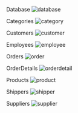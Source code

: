 Database
![database](https://github.com/fismapelajar/S4-Manajemen-Basis-Data/assets/90302378/14bcb189-8b37-45b8-96b0-6a82cda59d52)

Categories
![category](https://github.com/fismapelajar/S4-Manajemen-Basis-Data/assets/90302378/cb9b04ad-41a7-47e3-baea-c4a8d2bf7b45)

Customers
![customer](https://github.com/fismapelajar/S4-Manajemen-Basis-Data/assets/90302378/e25152ed-c7b0-466e-8123-1775e942a12c)

Employees
![employee](https://github.com/fismapelajar/S4-Manajemen-Basis-Data/assets/90302378/caf5a01b-807a-4ad3-a64d-09d6ea3d85b4)

Orders
![order](https://github.com/fismapelajar/S4-Manajemen-Basis-Data/assets/90302378/8101752a-6b97-4259-bb40-46249104e70b)

OrderDetails
![orderdetail](https://github.com/fismapelajar/S4-Manajemen-Basis-Data/assets/90302378/c663f0d5-4f4e-47a5-b5e9-bff1f0cb9951)

Products
![product](https://github.com/fismapelajar/S4-Manajemen-Basis-Data/assets/90302378/397775de-3384-4068-8606-f4cee8ad9423)

Shippers
![shipper](https://github.com/fismapelajar/S4-Manajemen-Basis-Data/assets/90302378/069c45b5-d895-474f-a680-b0349088f002)

Suppliers
![supplier](https://github.com/fismapelajar/S4-Manajemen-Basis-Data/assets/90302378/d27d072e-dcdf-4b9e-a988-edcc2a165dd4)

